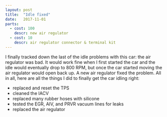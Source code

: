 ```yaml
---
layout: post
title:  "Idle fixed"
date:   2017-11-01
parts:
  - cost: 100
    descr: new air regulator
  - cost: 10
    descr: air regulator connector & terminal kit
---
```


I finally tracked down the last of the idle problems with this car: the air
regulator was bad. It would work fine when I first started the car and the idle
would eventually drop to 800 RPM, but once the car started moving the air
regulator would open back up. A new air regulator fixed the problem. All in all,
here are all the things I did to finally get the car idling right:

 * replaced and reset the TPS
 * cleaned the IACV
 * replaced many rubber hoses with silicone
 * tested the EGR, AIV, and PRVR vacuum lines for leaks
 * replaced the air regulator
